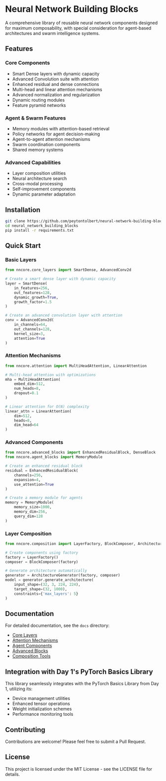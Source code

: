 # Neural Network Building Blocks

A comprehensive library of reusable neural network components designed for maximum composability, with special consideration for agent-based architectures and swarm intelligence systems.

## Features

### Core Components
- Smart Dense layers with dynamic capacity
- Advanced Convolution suite with attention
- Enhanced residual and dense connections
- Multi-head and linear attention mechanisms
- Advanced normalization and regularization
- Dynamic routing modules
- Feature pyramid networks

### Agent & Swarm Features
- Memory modules with attention-based retrieval
- Policy networks for agent decision-making
- Agent-to-agent attention mechanisms
- Swarm coordination components
- Shared memory systems

### Advanced Capabilities
- Layer composition utilities
- Neural architecture search
- Cross-modal processing
- Self-improvement components
- Dynamic parameter adaptation

## Installation

```bash
git clone https://github.com/peytontolbert/neural-network-building-blocks.git
cd neural_network_building_blocks
pip install -r requirements.txt
```

## Quick Start

### Basic Layers

```python
from nncore.core_layers import SmartDense, AdvancedConv2d

# Create a smart dense layer with dynamic capacity
layer = SmartDense(
    in_features=256,
    out_features=128,
    dynamic_growth=True,
    growth_factor=1.5
)

# Create an advanced convolution layer with attention
conv = AdvancedConv2d(
    in_channels=64,
    out_channels=128,
    kernel_size=3,
    attention=True
)
```

### Attention Mechanisms

```python
from nncore.attention import MultiHeadAttention, LinearAttention

# Multi-head attention with optimizations
mha = MultiHeadAttention(
    embed_dim=512,
    num_heads=8,
    dropout=0.1
)

# Linear attention for O(N) complexity
linear_attn = LinearAttention(
    dim=512,
    heads=8,
    dim_head=64
)
```

### Advanced Components

```python
from nncore.advanced_blocks import EnhancedResidualBlock, DenseBlock
from nncore.agent_blocks import MemoryModule

# Create an enhanced residual block
residual = EnhancedResidualBlock(
    channels=256,
    expansion=4,
    use_attention=True
)

# Create a memory module for agents
memory = MemoryModule(
    memory_size=1000,
    memory_dim=256,
    query_dim=128
)
```

### Layer Composition

```python
from nncore.composition import LayerFactory, BlockComposer, ArchitectureGenerator

# Create components using factory
factory = LayerFactory()
composer = BlockComposer(factory)

# Generate architecture automatically
generator = ArchitectureGenerator(factory, composer)
model = generator.generate_architecture(
    input_shape=(32, 3, 224, 224),
    target_shape=(32, 1000),
    constraints={'max_layers': 5}
)
```

## Documentation

For detailed documentation, see the `docs` directory:

- [Core Layers](docs/core_layers.md)
- [Attention Mechanisms](docs/attention.md)
- [Agent Components](docs/agent_components.md)
- [Advanced Blocks](docs/advanced_blocks.md)
- [Composition Tools](docs/composition.md)

## Integration with Day 1's PyTorch Basics Library

This library seamlessly integrates with the PyTorch Basics Library from Day 1, utilizing its:
- Device management utilities
- Enhanced tensor operations
- Weight initialization schemes
- Performance monitoring tools

## Contributing

Contributions are welcome! Please feel free to submit a Pull Request.

## License

This project is licensed under the MIT License - see the LICENSE file for details. 